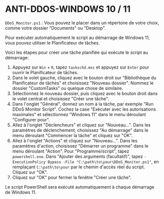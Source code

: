 # ANTI-DDOS-WINDOWS 10 / 11

 `DDoS_Monitor.ps1` : Vous pouvez le placer dans un répertoire de votre choix, comme votre dossier "Documents" ou "Desktop".

Pour exécuter automatiquement le script au démarrage de Windows 11, vous pouvez utiliser le Planificateur de tâches. 

Voici les étapes pour créer une tâche planifiée qui exécute le script au démarrage:

1. Appuyez sur `Win` + `R`, tapez `taskschd.msc` et appuyez sur `Enter` pour ouvrir le Planificateur de tâches.
2. Dans le volet gauche, cliquez avec le bouton droit sur "Bibliothèque du Planificateur de tâches" et choisissez "Nouveau dossier". Nommez le dossier "CustomTasks" ou quelque chose de similaire.
3. Sélectionnez le nouveau dossier, puis cliquez avec le bouton droit dans le volet central et choisissez "Créer une tâche".
4. Dans l'onglet "Général", donnez un nom à la tâche, par exemple "Run DDoS Monitor Script". Cochez la case "Exécuter avec les autorisations maximales" et sélectionnez "Windows 11" dans le menu déroulant "Configurer pour".
5. Allez à l'onglet "Déclencheurs" et cliquez sur "Nouveau...". Dans les paramètres de déclenchement, choisissez "Au démarrage" dans le menu déroulant "Commencer la tâche" et cliquez sur "OK".
6. Allez à l'onglet "Actions" et cliquez sur "Nouveau...". Dans les paramètres d'action, choisissez "Démarrer un programme" dans le menu déroulant "Action". Pour "Programme/script", tapez `powershell.exe`. Dans "Ajouter des arguments (facultatif)", tapez `-ExecutionPolicy Bypass -File "C:\path\to\your\DDoS_Monitor.ps1"`, en remplaçant `C:\path\to\your` par le chemin d'accès réel du script. Cliquez sur "OK".
7. Cliquez sur "OK" pour fermer la fenêtre "Créer une tâche".

Le script PowerShell sera exécuté automatiquement à chaque démarrage de Windows 11. 
